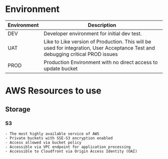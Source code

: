 # Environment

| Environment      | Description |
| ----------- | ----------- |
| DEV         | Developer environment for initial dev test.  |
| UAT         | Like to Like version of Production. This will be used for integration, User Acceptance Test and debugging critical PROD issues        |
| PROD        | Production Environment with no direct access to update bucket    |


# AWS Resources to use
## Storage
### S3 
    - The most highly available service of AWS
    - Private buckets with SSE-S3 encryption enabled
    - Access allowed via bucket policy
    - Accessible via VPC endpoint for application processing
    - Accessible to Cloudfront via Origin Access Identity (OAI)